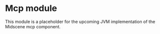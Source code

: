 # Mcp module

This module is a placeholder for the upcoming JVM implementation of the Midscene mcp component.
